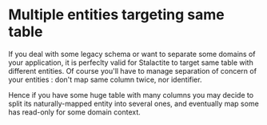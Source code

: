 # Multiple entities targeting same table

If you deal with some legacy schema or want to separate some domains of your application, it is perfeclty valid for Stalactite to target same table with different entities. Of course you'll have to manage separation of concern of your entities : don't map same column twice, nor identifier.

Hence if you have some huge table with many columns you may decide to split its naturally-mapped entity into several ones, and eventually map some has read-only for some domain context.

